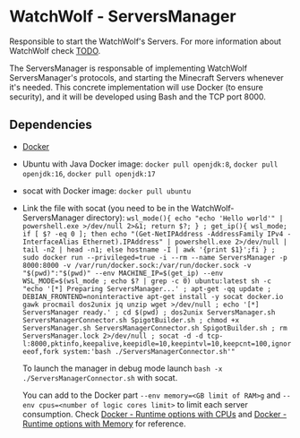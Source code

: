 # WatchWolf - ServersManager
Responsible to start the WatchWolf's Servers. For more information about WatchWolf check [TODO](https://github.com/rogermiranda1000).

The ServersManager is responsable of implementing WatchWolf ServersManager's protocols, and starting the Minecraft Servers whenever it's needed. This concrete implementation will use Docker (to ensure security), and it will be developed using Bash and the TCP port 8000.


## Dependencies

- [Docker](https://www.docker.com/get-started/)
- Ubuntu with Java Docker image: `docker pull openjdk:8`, `docker pull openjdk:16`, `docker pull openjdk:17`
- socat with Docker image: `docker pull ubuntu`
- Link the file with socat (you need to be in the WatchWolf-ServersManager directory):
  `wsl_mode(){ echo "echo 'Hello world'" | powershell.exe >/dev/null 2>&1; return $?; } ; get_ip(){ wsl_mode; if [ $? -eq 0 ]; then echo "(Get-NetIPAddress -AddressFamily IPv4 -InterfaceAlias Ethernet).IPAddress" | powershell.exe 2>/dev/null | tail -n2 | head -n1; else hostname -I | awk '{print $1}';fi } ; sudo docker run --privileged=true -i --rm --name ServersManager -p 8000:8000 -v /var/run/docker.sock:/var/run/docker.sock -v "$(pwd)":"$(pwd)" --env MACHINE_IP=$(get_ip) --env WSL_MODE=$(wsl_mode ; echo $? | grep -c 0) ubuntu:latest sh -c "echo '[*] Preparing ServersManager...' ; apt-get -qq update ; DEBIAN_FRONTEND=noninteractive apt-get install -y socat docker.io gawk procmail dos2unix jq unzip wget >/dev/null ; echo '[*] ServersManager ready.' ; cd $(pwd) ; dos2unix ServersManager.sh ServersManagerConnector.sh SpigotBuilder.sh ; chmod +x ServersManager.sh ServersManagerConnector.sh SpigotBuilder.sh ; rm ServersManager.lock 2>/dev/null ; socat -d -d tcp-l:8000,pktinfo,keepalive,keepidle=10,keepintvl=10,keepcnt=100,ignoreeof,fork system:'bash ./ServersManagerConnector.sh'"`
  
  To launch the manager in debug mode launch `bash -x ./ServersManagerConnector.sh` with socat.
  
  You can add to the Docker part `--env memory=<GB limit of RAM>g` and `--env cpus=<number of logic cores limit>` to limit each server consumption. Check [Docker - Runtime options with CPUs](https://docs.docker.com/config/containers/resource_constraints/#cpu) and [Docker - Runtime options with Memory](https://docs.docker.com/config/containers/resource_constraints/#limit-a-containers-access-to-memory) for reference.